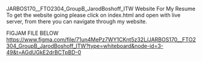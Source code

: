 JARBOS170__FTO2304_GroupB_JarodBoshoff_ITW
Website For My Resume
To get the website going please click on index.html and open with live server, from there you can navigate through my website.

FIGJAM FILE BELOW
https://www.figma.com/file/71un4MePz7WY1CKnt5z32L/JARBOS170__FTO2304_GroupB_JarodBoshoff_ITW?type=whiteboard&node-id=3-49&t=AGdUGkE2drBCTpBD-0